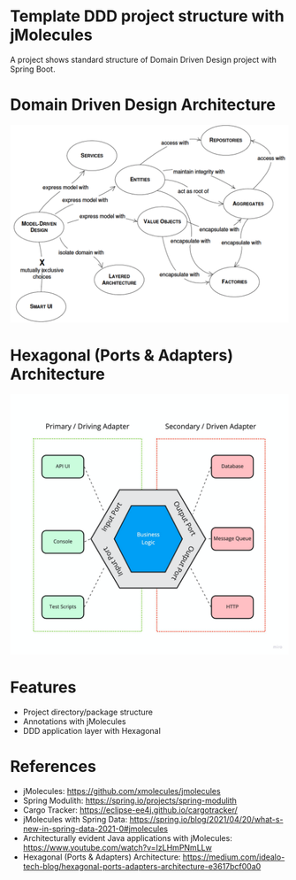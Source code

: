 Template DDD project structure with jMolecules
==============================================

A project shows standard structure of Domain Driven Design project with Spring Boot.

# Domain Driven Design Architecture

![Domain Driven Design](src/site/images/ddd-landscape.png)

# Hexagonal (Ports & Adapters) Architecture

![Hexagonal Architecture](src/site/images/hexagonal-architecture.png)

# Features

* Project directory/package structure
* Annotations with jMolecules
* DDD application layer with Hexagonal

# References

* jMolecules: https://github.com/xmolecules/jmolecules
* Spring Modulith: https://spring.io/projects/spring-modulith
* Cargo Tracker: https://eclipse-ee4j.github.io/cargotracker/
* jMolecules with Spring Data: https://spring.io/blog/2021/04/20/what-s-new-in-spring-data-2021-0#jmolecules
* Architecturally evident Java applications with jMolecules: https://www.youtube.com/watch?v=IzLHmPNmLLw
* Hexagonal (Ports & Adapters) Architecture: https://medium.com/idealo-tech-blog/hexagonal-ports-adapters-architecture-e3617bcf00a0
